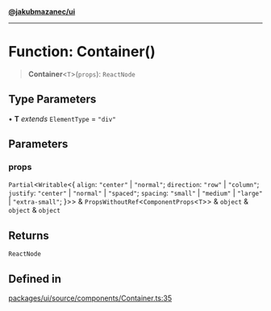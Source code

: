 [**@jakubmazanec/ui**](../README.md)

---

# Function: Container()

> **Container**\<`T`\>(`props`): `ReactNode`

## Type Parameters

• **T** _extends_ `ElementType` = `"div"`

## Parameters

### props

`Partial`\<`Writable`\<\{ `align`: `"center"` \| `"normal"`; `direction`: `"row"` \| `"column"`;
`justify`: `"center"` \| `"normal"` \| `"spaced"`; `spacing`: `"small"` \| `"medium"` \| `"large"`
\| `"extra-small"`; \}\>\> & `PropsWithoutRef`\<`ComponentProps`\<`T`\>\> & `object` & `object` &
`object`

## Returns

`ReactNode`

## Defined in

[packages/ui/source/components/Container.ts:35](https://github.com/jakubmazanec/tools/blob/4bb343d3736e4f9f11a014de3241c6054262151e/packages/ui/source/components/Container.ts#L35)
